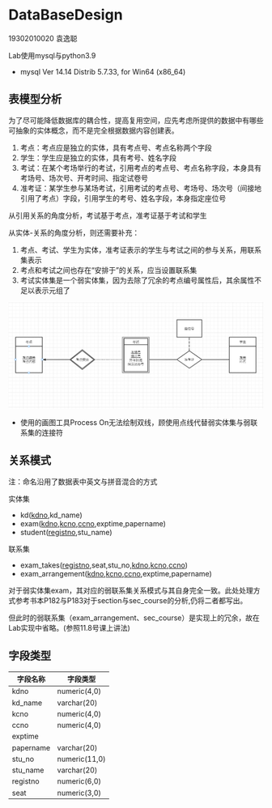# DataBaseDesign

19302010020 袁逸聪

Lab使用mysql与python3.9

- mysql  Ver 14.14 Distrib 5.7.33, for Win64 (x86_64)

## 表模型分析

为了尽可能降低数据库的耦合性，提高复用空间，应先考虑所提供的数据中有哪些可抽象的实体概念，而不是完全根据数据内容创建表。

1. 考点：考点应是独立的实体，具有考点号、考点名称两个字段
2. 学生：学生应是独立的实体，具有考号、姓名字段
3. 考试：在某个考场举行的考试，引用考点的考点号、考点名称字段，本身具有考场号、场次号、开考时间、指定试卷号
4. 准考证：某学生参与某场考试，引用考试的考点号、考场号、场次号（间接地引用了考点）字段，引用学生的考号、姓名字段，本身指定座位号

从引用关系的角度分析，考试基于考点，准考证基于考试和学生

从实体-关系的角度分析，则还需要补充：

1. 考点、考试、学生为实体，准考证表示的学生与考试之间的参与关系，用联系集表示
2. 考点和考试之间也存在“安排于”的关系，应当设置联系集
3. 考试实体集是一个弱实体集，因为去除了冗余的考点编号属性后，其余属性不足以表示元组了

![E-R关系图](E-R.png)

- 使用的画图工具Process On无法绘制双线，顾使用点线代替弱实体集与弱联系集的连接符

## 关系模式

注：命名沿用了数据表中英文与拼音混合的方式

实体集

- kd(<u>kdno</u>,kd_name)
- exam(<u>kdno</u>,<u>kcno</u>,<u>ccno</u>,exptime,papername)
- student(<u>registno</u>,stu_name)

联系集
- exam_takes(<u>registno</u>,seat,stu_no,<u>kdno</u>,<u>kcno</u>,<u>ccno</u>)
- exam_arrangement(<u>kdno</u>,<u>kcno</u>,<u>ccno</u>,exptime,papername)

对于弱实体集exam，其对应的弱联系集关系模式与其自身完全一致。此处处理方式参考书本P182与P183对于section与sec_course的分析,仍将二者都写出。

但此时的弱联系集（exam_arrangement、sec_course）是实现上的冗余，故在Lab实现中省略。(参照11.8号课上讲法)

## 字段类型

| 字段名称  | 字段类型      |
| --------- | ------------- |
| kdno      | numeric(4,0)  |
| kd_name   | varchar(20)   |
| kcno      | numeric(4,0)  |
| ccno      | numeric(4,0)  |
| exptime   |               |
| papername | varchar(20)   |
| stu_no    | numeric(11,0) |
| stu_name  | varchar(20)   |
| registno  | numeric(6,0)  |
| seat      | numeric(3,0)  |
